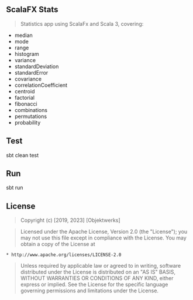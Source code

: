 ScalaFX Stats
-------------
>Statistics app using ScalaFx and Scala 3, covering:

* median
* mode
* range
* histogram
* variance
* standardDeviation
* standardError
* covariance
* correlationCoefficient
* centroid
* factorial
* fibonacci
* combinations
* permutations
* probability

Test
----
sbt clean test

Run
---
sbt run

License
-------
>Copyright (c) [2019, 2023] [Objektwerks]

>Licensed under the Apache License, Version 2.0 (the "License");
you may not use this file except in compliance with the License.
You may obtain a copy of the License at

    * http://www.apache.org/licenses/LICENSE-2.0

>Unless required by applicable law or agreed to in writing, software
distributed under the License is distributed on an "AS IS" BASIS,
WITHOUT WARRANTIES OR CONDITIONS OF ANY KIND, either express or implied.
See the License for the specific language governing permissions and
limitations under the License.

